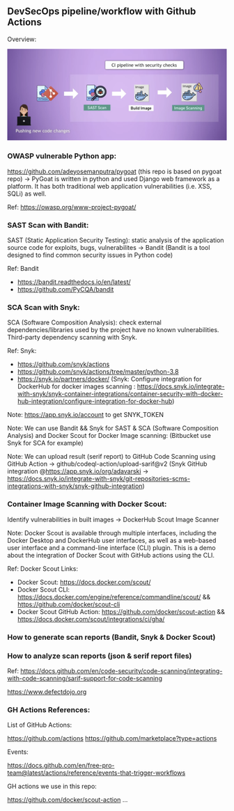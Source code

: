 ## DevSecOps pipeline/workflow with Github Actions

Overview: 

<img src="pictures/DevSecOps-pipeline-GH-Actions-python-app.png?raw=true" width="1000">

### OWASP vulnerable Python app: 

https://github.com/adeyosemanputra/pygoat (this repo is based on pygoat repo) -> PyGoat is written in python and used Django web framework as a platform. It has both traditional web application vulnerabilities (i.e. XSS, SQLi) as well. 

Ref: https://owasp.org/www-project-pygoat/

### SAST Scan with Bandit:
SAST (Static Application Security Testing): static analysis of the application source code for exploits, bugs, vulnerabilites -> Bandit (Bandit is a tool designed to find common security issues in Python code)

Ref: Bandit 
- https://bandit.readthedocs.io/en/latest/
- https://github.com/PyCQA/bandit

### SCA Scan with Snyk:

SCA (Software Composition Analysis): check external dependencies/libraries used by the project have no known vulnerabilities. Third-party dependency scanning with Snyk.

Ref: Snyk:
- https://github.com/snyk/actions
- https://github.com/snyk/actions/tree/master/python-3.8
- https://snyk.io/partners/docker/ (Snyk: Configure integration for DockerHub for docker images scanning : https://docs.snyk.io/integrate-with-snyk/snyk-container-integrations/container-security-with-docker-hub-integration/configure-integration-for-docker-hub)

Note: https://app.snyk.io/account to get SNYK_TOKEN

Note: We can use Bandit && Snyk for SAST & SCA (Software Composition Analysis) and Docker Scout for Docker Image scanning: (Bitbucket use Snyk for SCA for example)

Note: We can upload result (serif report) to GitHub Code Scanning using GitHub Action -> github/codeql-action/upload-sarif@v2 (Snyk GitHub integration @https://app.snyk.io/org/adavarski -> https://docs.snyk.io/integrate-with-snyk/git-repositories-scms-integrations-with-snyk/snyk-github-integration)

### Container Image Scanning with Docker Scout:
Identify vulnerabilities in built images -> DockerHub Scout Image Scanner

Note: Docker Scout is available through multiple interfaces, including the Docker Desktop and DockerHub user interfaces, as well as a web-based user interface and a command-line interface (CLI) plugin.
This is a demo about the integration of Docker Scout with GitHub actions using the CLI.

Ref: Docker Scout Links:
- Docker Scout: https://docs.docker.com/scout/
- Docker Scout CLI: https://docs.docker.com/engine/reference/commandline/scout/ && https://github.com/docker/scout-cli
- Docker Scout GitHub Action: https://github.com/docker/scout-action && https://docs.docker.com/scout/integrations/ci/gha/


  
### How to generate scan reports (Bandit, Snyk & Docker Scout)

### How to analyze scan reports (json & serif report files)

Ref: 
https://docs.github.com/en/code-security/code-scanning/integrating-with-code-scanning/sarif-support-for-code-scanning

https://www.defectdojo.org


### GH Actions References: 

List of GitHub Actions:

https://github.com/actions
https://github.com/marketplace?type=actions

Events:

https://docs.github.com/en/free-pro-team@latest/actions/reference/events-that-trigger-workflows

GH actions we use in this repo:

https://github.com/docker/scout-action
...
